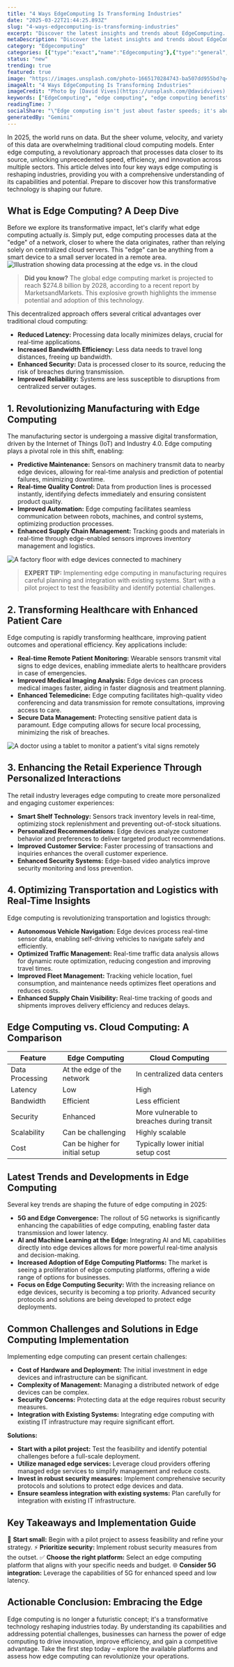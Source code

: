 ```yaml
---
title: "4 Ways EdgeComputing Is Transforming Industries"
date: "2025-03-22T21:44:25.893Z"
slug: "4-ways-edgecomputing-is-transforming-industries"
excerpt: "Discover the latest insights and trends about EdgeComputing. This comprehensive guide covers everything you need to know about EdgeComputing in 2025."
metaDescription: "Discover the latest insights and trends about EdgeComputing. This comprehensive guide covers everything you need to know about EdgeComputing in 2025."
category: "Edgecomputing"
categories: [{"type":"exact","name":"Edgecomputing"},{"type":"general","name":"Technology"},{"type":"medium","name":"Networking"},{"type":"specific","name":"IoT"},{"type":"niche","name":"Fog Computing"}]
status: "new"
trending: true
featured: true
image: "https://images.unsplash.com/photo-1665170284743-ba507dd955bd?q=85&w=1200&fit=max&fm=webp&auto=compress"
imageAlt: "4 Ways EdgeComputing Is Transforming Industries"
imageCredit: "Photo by [David Vives](https://unsplash.com/@davidvives) on Unsplash"
keywords: ["EdgeComputing", "edge computing", "edge computing benefits", "edge computing vs cloud computing", "what is edge computing", "edge computing applications", "best edge computing platforms", "edge computing security", "how to implement edge computing", "edge computing cost"]
readingTime: 7
socialShare: "\"Edge computing isn't just about faster speeds; it's about unlocking entirely new possibilities for real-time data analysis and decision-making, fundamentally changing how industries operate.\""
generatedBy: "Gemini"
---
```




In 2025, the world runs on data.  But the sheer volume, velocity, and variety of this data are overwhelming traditional cloud computing models.  Enter edge computing, a revolutionary approach that processes data closer to its source, unlocking unprecedented speed, efficiency, and innovation across multiple sectors. This article delves into four key ways edge computing is reshaping industries, providing you with a comprehensive understanding of its capabilities and potential.  Prepare to discover how this transformative technology is shaping our future.

## What is Edge Computing? A Deep Dive

Before we explore its transformative impact, let's clarify what edge computing actually *is*.  Simply put, edge computing processes data at the "edge" of a network, closer to where the data originates, rather than relying solely on centralized cloud servers. This "edge" can be anything from a smart device to a small server located in a remote area.  ![Illustration showing data processing at the edge vs. in the cloud](https://images.unsplash.com/photo-1451187580459-43490279c0fa?q=85&w=1200&fit=max&fm=webp&auto=compress)

> **Did you know?** The global edge computing market is projected to reach \$274.8 billion by 2028, according to a recent report by MarketsandMarkets. This explosive growth highlights the immense potential and adoption of this technology.

This decentralized approach offers several critical advantages over traditional cloud computing:

* **Reduced Latency:** Processing data locally minimizes delays, crucial for real-time applications.
* **Increased Bandwidth Efficiency:**  Less data needs to travel long distances, freeing up bandwidth.
* **Enhanced Security:**  Data is processed closer to its source, reducing the risk of breaches during transmission.
* **Improved Reliability:**  Systems are less susceptible to disruptions from centralized server outages.

## 1. Revolutionizing Manufacturing with Edge Computing

The manufacturing sector is undergoing a massive digital transformation, driven by the Internet of Things (IoT) and Industry 4.0. Edge computing plays a pivotal role in this shift, enabling:

* **Predictive Maintenance:** Sensors on machinery transmit data to nearby edge devices, allowing for real-time analysis and prediction of potential failures, minimizing downtime.
* **Real-time Quality Control:**  Data from production lines is processed instantly, identifying defects immediately and ensuring consistent product quality.
* **Improved Automation:** Edge computing facilitates seamless communication between robots, machines, and control systems, optimizing production processes.
* **Enhanced Supply Chain Management:** Tracking goods and materials in real-time through edge-enabled sensors improves inventory management and logistics.

![A factory floor with edge devices connected to machinery](https://images.unsplash.com/photo-1484417894907-623942c8ee29?q=85&w=1200&fit=max&fm=webp&auto=compress)

> **EXPERT TIP:** Implementing edge computing in manufacturing requires careful planning and integration with existing systems.  Start with a pilot project to test the feasibility and identify potential challenges.

## 2. Transforming Healthcare with Enhanced Patient Care

Edge computing is rapidly transforming healthcare, improving patient outcomes and operational efficiency.  Key applications include:

* **Real-time Remote Patient Monitoring:** Wearable sensors transmit vital signs to edge devices, enabling immediate alerts to healthcare providers in case of emergencies.
* **Improved Medical Imaging Analysis:** Edge devices can process medical images faster, aiding in faster diagnosis and treatment planning.
* **Enhanced Telemedicine:** Edge computing facilitates high-quality video conferencing and data transmission for remote consultations, improving access to care.
* **Secure Data Management:**  Protecting sensitive patient data is paramount. Edge computing allows for secure local processing, minimizing the risk of breaches.

![A doctor using a tablet to monitor a patient's vital signs remotely](https://images.unsplash.com/photo-1517976487492-5750f3195933?q=85&w=1200&fit=max&fm=webp&auto=compress)

## 3. Enhancing the Retail Experience Through Personalized Interactions

The retail industry leverages edge computing to create more personalized and engaging customer experiences:

* **Smart Shelf Technology:** Sensors track inventory levels in real-time, optimizing stock replenishment and preventing out-of-stock situations.
* **Personalized Recommendations:**  Edge devices analyze customer behavior and preferences to deliver targeted product recommendations.
* **Improved Customer Service:**  Faster processing of transactions and inquiries enhances the overall customer experience.
* **Enhanced Security Systems:**  Edge-based video analytics improve security monitoring and loss prevention.



## 4. Optimizing Transportation and Logistics with Real-Time Insights

Edge computing is revolutionizing transportation and logistics through:

* **Autonomous Vehicle Navigation:**  Edge devices process real-time sensor data, enabling self-driving vehicles to navigate safely and efficiently.
* **Optimized Traffic Management:**  Real-time traffic data analysis allows for dynamic route optimization, reducing congestion and improving travel times.
* **Improved Fleet Management:**  Tracking vehicle location, fuel consumption, and maintenance needs optimizes fleet operations and reduces costs.
* **Enhanced Supply Chain Visibility:**  Real-time tracking of goods and shipments improves delivery efficiency and reduces delays.



## Edge Computing vs. Cloud Computing: A Comparison

| Feature          | Edge Computing                               | Cloud Computing                             |
|-----------------|-----------------------------------------------|---------------------------------------------|
| Data Processing  | At the edge of the network                    | In centralized data centers                  |
| Latency          | Low                                           | High                                          |
| Bandwidth        | Efficient                                      | Less efficient                              |
| Security         | Enhanced                                      | More vulnerable to breaches during transit |
| Scalability      | Can be challenging                            | Highly scalable                              |
| Cost             | Can be higher for initial setup               | Typically lower initial setup cost           |

## Latest Trends and Developments in Edge Computing

Several key trends are shaping the future of edge computing in 2025:

* **5G and Edge Convergence:**  The rollout of 5G networks is significantly enhancing the capabilities of edge computing, enabling faster data transmission and lower latency.
* **AI and Machine Learning at the Edge:**  Integrating AI and ML capabilities directly into edge devices allows for more powerful real-time analysis and decision-making.
* **Increased Adoption of Edge Computing Platforms:**  The market is seeing a proliferation of edge computing platforms, offering a wide range of options for businesses.
* **Focus on Edge Computing Security:**  With the increasing reliance on edge devices, security is becoming a top priority.  Advanced security protocols and solutions are being developed to protect edge deployments.

## Common Challenges and Solutions in Edge Computing Implementation

Implementing edge computing can present certain challenges:

* **Cost of Hardware and Deployment:**  The initial investment in edge devices and infrastructure can be significant.
* **Complexity of Management:**  Managing a distributed network of edge devices can be complex.
* **Security Concerns:**  Protecting data at the edge requires robust security measures.
* **Integration with Existing Systems:**  Integrating edge computing with existing IT infrastructure may require significant effort.

**Solutions:**

* **Start with a pilot project:**  Test the feasibility and identify potential challenges before a full-scale deployment.
* **Utilize managed edge services:**  Leverage cloud providers offering managed edge services to simplify management and reduce costs.
* **Invest in robust security measures:**  Implement comprehensive security protocols and solutions to protect edge devices and data.
* **Ensure seamless integration with existing systems:**  Plan carefully for integration with existing IT infrastructure.

## Key Takeaways and Implementation Guide

🔑 **Start small:** Begin with a pilot project to assess feasibility and refine your strategy.
⚡ **Prioritize security:** Implement robust security measures from the outset.
✅ **Choose the right platform:** Select an edge computing platform that aligns with your specific needs and budget.
🌐 **Consider 5G integration:** Leverage the capabilities of 5G for enhanced speed and low latency.

## Actionable Conclusion: Embracing the Edge

Edge computing is no longer a futuristic concept; it's a transformative technology reshaping industries today. By understanding its capabilities and addressing potential challenges, businesses can harness the power of edge computing to drive innovation, improve efficiency, and gain a competitive advantage.  Take the first step today – explore the available platforms and assess how edge computing can revolutionize your operations.

